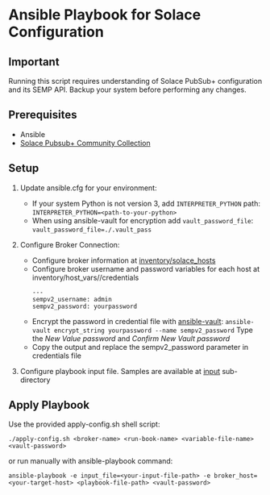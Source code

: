 # Ansible Playbook for Solace Configuration

## Important
Running this script requires understanding of Solace PubSub+ configuration and its SEMP API. Backup your system before performing any changes.

## Prerequisites
- Ansible
- [Solace Pubsub+ Community Collection](https://galaxy.ansible.com/solace/pubsub_plus)

## Setup
1. Update ansible.cfg for your environment:
   - If your system Python is not version 3, add `INTERPRETER_PYTHON` path:
     `INTERPRETER_PYTHON=<path-to-your-python>`
   - When using ansible-vault for encryption add `vault_password_file`:
     `vault_password_file=./.vault_pass`
2. Configure Broker Connection:
   - Configure broker information at [inventory/solace_hosts](./inventory/solace_hosts)
   - Configure broker username and password variables for each host at inventory/host_vars/<broker-host>/credentials
      ```
      ---
      sempv2_username: admin
      sempv2_password: yourpassword
      ```
   - Encrypt the password in credential file with [ansible-vault](https://docs.ansible.com/ansible/latest/user_guide/vault.html):
     `ansible-vault encrypt_string yourpassword --name sempv2_password`
     Type the _New Value password_ and _Confirm New Vault password_
   - Copy the output and replace the sempv2_password parameter in credentials file

3. Configure playbook input file. Samples are available at [input](./input) sub-directory

## Apply Playbook
Use the provided apply-config.sh shell script:
```
./apply-config.sh <broker-name> <run-book-name> <variable-file-name> <vault-password>
```
or run manually with ansible-playbook command:
```
ansible-playbook -e input_file=<your-input-file-path> -e broker_host=<your-target-host> <playbook-file-path> <vault-password>
```

